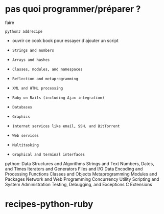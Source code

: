 # pas quoi programmer/préparer ?
faire
```
python3 addrecipe
```
- ouvrir ce cook book pour essayer d'ajouter un script
-     Strings and numbers
-     Arrays and hashes
-     Classes, modules, and namespaces
-     Reflection and metaprogramming
-     XML and HTML processing
-     Ruby on Rails (including Ajax integration)
-     Databases
-     Graphics
-     Internet services like email, SSH, and BitTorrent
-     Web services
-     Multitasking
-     Graphical and terminal interfaces

python:
    Data Structures and Algorithms
    Strings and Text
    Numbers, Dates, and Times
    Iterators and Generators
    Files and I/O
    Data Encoding and Processing
    Functions
    Classes and Objects
    Metaprogramming
    Modules and Packages
    Network and Web Programming
    Concurrency
    Utility Scripting and System Administration
    Testing, Debugging, and Exceptions
    C Extensions
# recipes-python-ruby
